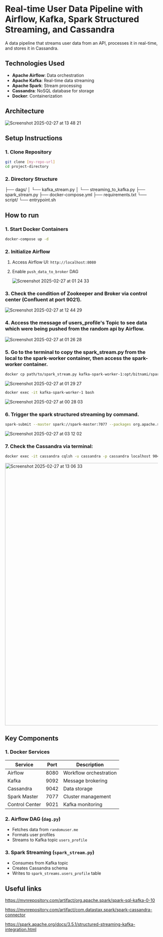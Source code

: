
# Real-time User Data Pipeline with Airflow, Kafka, Spark Structured Streaming, and Cassandra

A data pipeline that streams user data from an API, processes it in real-time, and stores it in Cassandra.

## Technologies Used
- **Apache Airflow**: Data orchestration
- **Apache Kafka**: Real-time data streaming
- **Apache Spark**: Stream processing
- **Cassandra**: NoSQL database for storage
- **Docker**: Containerization

## Architecture


![Screenshot 2025-02-27 at 13 48 21](https://github.com/user-attachments/assets/c426cabc-b537-4995-a55e-d2a219dd13e1)



## Setup Instructions

### 1. Clone Repository
```bash
git clone [my-repo-url]
cd project-directory
```

### 2. Directory Structure

├── dags/
│   └── kafka_stream.py
│   └── streaming_to_kafka.py
├── spark_stream.py
├── docker-compose.yml
├── requirements.txt
└── script/
    └── entrypoint.sh

## How to run

### 1. Start Docker Containers
```bash
docker-compose up -d
```

### 2. Initialize Airflow
1. Access Airflow UI: `http://localhost:8080`
2. Enable `push_data_to_broker` DAG

   ![Screenshot 2025-02-27 at 01 24 33](https://github.com/user-attachments/assets/817d8145-b575-40fc-8bc0-b132951aa16e)


### 3. Check the condition of Zookeeper and Broker via control center (Confluent at port 9021).

  ![Screenshot 2025-02-27 at 12 44 29](https://github.com/user-attachments/assets/9a35f149-6faf-4800-b56d-1210116e723a)

### 4. Access the message of users_profile's Topic to see data which were being pushed from the random api by Airflow.

  ![Screenshot 2025-02-27 at 01 26 28](https://github.com/user-attachments/assets/3966e623-a7bf-4bf8-aa69-6c707ea2a5bc)
### 5. Go to the terminal to copy the spark_stream.py from the local to the spark-worker container, then access the spark-worker container.

```bash
docker cp path/to/spark_stream.py kafka-spark-worker-1:opt/bitnami/spark
``` 
![Screenshot 2025-02-27 at 01 29 27](https://github.com/user-attachments/assets/690d9b60-1f42-4191-afc5-1b9c615fb416)


```bash
docker exec -it kafka-spark-worker-1 bash
``` 
![Screenshot 2025-02-27 at 00 28 03](https://github.com/user-attachments/assets/d9952f35-5c76-4ebe-93c7-a5d55a1b1970)

### 6. Trigger the spark structured streaming by command.
```bash
spark-submit --master spark://spark-master:7077 --packages org.apache.spark:spark-sql-kafka-0-10_2.12:3.4.1,com.datastax.spark:spark-cassandra-connector_2.12:3.4.1 spark_stream.py
```

![Screenshot 2025-02-27 at 03 12 02](https://github.com/user-attachments/assets/3d71d1af-acc8-4456-87a1-71a0203cf07e)

### 7. Check the Cassandra via terminal:
```bash
docker exec -it cassandra cqlsh -u cassandra -p cassandra localhost 9042
```

<img width="864" alt="Screenshot 2025-02-27 at 13 06 33" src="https://github.com/user-attachments/assets/40a7c926-765f-4521-baa8-7ece5f25df04" />

## Key Components

### 1. Docker Services
| Service | Port | Description |
|---------|------|-------------|
| Airflow | 8080 | Workflow orchestration |
| Kafka | 9092 | Message brokering |
| Cassandra | 9042 | Data storage |
| Spark Master | 7077 | Cluster management |
| Control Center | 9021 | Kafka monitoring |

### 2. Airflow DAG (`dag.py`)
- Fetches data from `randomuser.me`
- Formats user profiles
- Streams to Kafka topic `users_profile`

### 3. Spark Streaming (`spark_stream.py`)
- Consumes from Kafka topic
- Creates Cassandra schema
- Writes to `spark_streams.users_profile` table

## Useful links

https://mvnrepository.com/artifact/org.apache.spark/spark-sql-kafka-0-10

https://mvnrepository.com/artifact/com.datastax.spark/spark-cassandra-connector

https://spark.apache.org/docs/3.5.1/structured-streaming-kafka-integration.html


